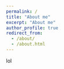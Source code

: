 ```yaml
---
permalink: /
title: "About me"
excerpt: "About me"
author_profile: true
redirect_from: 
  - /about/
  - /about.html
---
```


lol